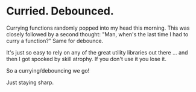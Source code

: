 # Curried. Debounced.

Currying functions randomly popped into my head this morning. This was closely followed by a second thought: "Man, when's the last time I had to curry a function?" Same for debounce.

It's just so easy to rely on any of the great utility libraries out there ... and then I got spooked by skill atrophy. If you don't use it you lose it.

So a currying/debouncing we go!

Just staying sharp.
